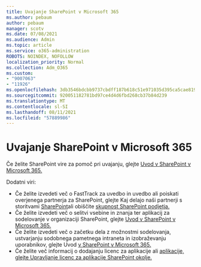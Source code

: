 ```yaml
---
title: Uvajanje SharePoint v Microsoft 365
ms.author: pebaum
author: pebaum
manager: scotv
ms.date: 07/08/2021
ms.audience: Admin
ms.topic: article
ms.service: o365-administration
ROBOTS: NOINDEX, NOFOLLOW
localization_priority: Normal
ms.collection: Adm_O365
ms.custom:
- "9007063"
- "11926"
ms.openlocfilehash: 3db3546bdcbb9737cbdff187b618c51e971035d395ca5cae8195bbc0e360b313
ms.sourcegitcommit: 920051182781bd97ce4d4d6fbd268cb37b84d239
ms.translationtype: MT
ms.contentlocale: sl-SI
ms.lasthandoff: 08/11/2021
ms.locfileid: "57889986"
---
```

# <a name="deploy-sharepoint-in-microsoft-365"></a>Uvajanje SharePoint v Microsoft 365

Če želite SharePoint vire za pomoč pri uvajanju, glejte [Uvod v SharePoint v Microsoft 365.](https://docs.microsoft.com/sharepoint/introduction) 

Dodatni viri: 

- Če želite izvedeti več o FastTrack za uvedbo in uvedbo ali poiskati overjenega partnerja za SharePoint, glejte Kaj delajo naši partnerji s storitvami [SharePoint](https://docs.microsoft.com/microsoft-365/sharepoint/sharepoint-partners-sharepoint-support)ali obiščite [skupnost SharePoint podjetja.](https://techcommunity.microsoft.com/t5/sharepoint/ct-p/SharePoint) 
- Če želite izvedeti več o selitvi vsebine in znanja ter aplikacij za sodelovanje v organizaciji SharePoint, glejte [Uvod v SharePoint v Microsoft 365.](https://docs.microsoft.com/sharepoint/introduction#migration) 
- Če želite izvedeti več o začetku dela z možnostmi sodelovanja, ustvarjanju sodobnega pametnega intraneta in izobraževanju uporabnikov, glejte Uvod [v SharePoint v Microsoft 365.](https://docs.microsoft.com/sharepoint/introduction#collaboration) 
- Če želite več informacij o dodajanju licenc za aplikacije ali [aplikacije, glejte Upravljanje licenc za aplikacije SharePoint okolje.](https://docs.microsoft.com/sharepoint/manage-app-licenses) 


